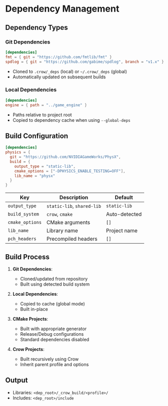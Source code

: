 # Dependency Management

## Dependency Types

### Git Dependencies
```toml
[dependencies]
fmt = { git = "https://github.com/fmtlib/fmt" }
spdlog = { git = "https://github.com/gabime/spdlog", branch = "v1.x" }
```

- Cloned to `.crow/_deps` (local) or `~/.crow/_deps` (global)
- Automatically updated on subsequent builds

### Local Dependencies
```toml
[dependencies]
engine = { path = "../game_engine" }
```

- Paths relative to project root
- Copied to dependency cache when using `--global-deps`

## Build Configuration
```toml
[dependencies]
physics = { 
  git = "https://github.com/NVIDIAGameWorks/PhysX",
  build = {
    output_type = "static-lib",
    cmake_options = ["-DPHYSICS_ENABLE_TESTING=OFF"],
    lib_name = "physx"
  }
}
```

| Key | Description | Default |
|-----|-------------|---------|
| `output_type` | `static-lib`, `shared-lib` | `static-lib` |
| `build_system` | `crow`, `cmake` | Auto-detected |
| `cmake_options` | CMake arguments | `[]` |
| `lib_name` | Library name | Project name |
| `pch_headers` | Precompiled headers | `[]` |

## Build Process
1. **Git Dependencies**:
   - Cloned/updated from repository
   - Built using detected build system

2. **Local Dependencies**:
   - Copied to cache (global mode)
   - Built in-place

3. **CMake Projects**:
   - Built with appropriate generator
   - Release/Debug configurations
   - Standard dependencies disabled

4. **Crow Projects**:
   - Built recursively using Crow
   - Inherit parent profile and options

## Output
- Libraries: `<dep_root>/_crow_build/<profile>/`
- Includes: `<dep_root>/include`